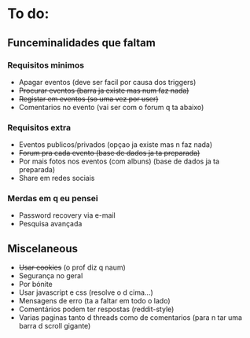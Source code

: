 # To do:
## Funceminalidades que faltam
### Requisitos minimos
* Apagar eventos (deve ser facil por causa dos triggers)
* ~~Procurar eventos (barra ja existe mas num faz nada)~~
* ~~Registar em eventos (so uma vez por user)~~
* Comentarios no evento (vai ser com o forum q ta abaixo)

### Requisitos extra
* Eventos publicos/privados (opçao ja existe mas n faz nada)
* ~~Forum pra cada evento (base de dados ja ta preparada)~~
* Por mais fotos nos eventos (com albuns) (base de dados ja ta preparada)
* Share em redes sociais

### Merdas em q eu pensei

* Password recovery via e-mail
* Pesquisa avançada


## Miscelaneous
* ~~Usar cookies~~ (o prof diz q naum)
* Segurança no geral
* Por bónite
* Usar javascript e css (resolve o d cima...)
* Mensagens de erro (ta a faltar em todo o lado)
* Comentários podem ter respostas (reddit-style)
* Varias paginas tanto d threads como de comentarios (para n tar uma barra d scroll gigante)
